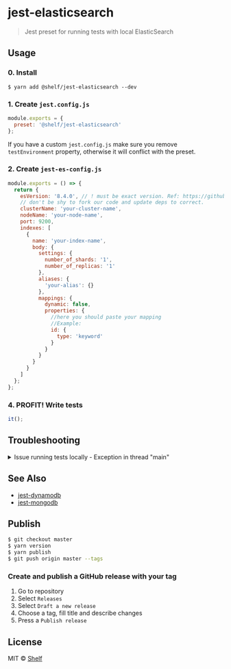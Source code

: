 # jest-elasticsearch

> Jest preset for running tests with local ElasticSearch

## Usage

### 0. Install

```
$ yarn add @shelf/jest-elasticsearch --dev
```

### 1. Create `jest.config.js`

```js
module.exports = {
  preset: '@shelf/jest-elasticsearch'
};
```

If you have a custom `jest.config.js` make sure you remove `testEnvironment` property, otherwise it will conflict with the preset.

### 2. Create `jest-es-config.js`

```js
module.exports = () => {
  return {
    esVersion: '8.4.0', // ! must be exact version. Ref: https://github.com/elastic/elasticsearch-js .
    // don't be shy to fork our code and update deps to correct.
    clusterName: 'your-cluster-name',
    nodeName: 'your-node-name',
    port: 9200,
    indexes: [
      {
        name: 'your-index-name',
        body: {
          settings: {
            number_of_shards: '1',
            number_of_replicas: '1'
          },
          aliases: {
            'your-alias': {}
          },
          mappings: {
            dynamic: false,
            properties: {
              //here you should paste your mapping
              //Example:
              id: {
                type: 'keyword'
              }
            }
          }
        }
      }
    ]
  };
};
```

### 4. PROFIT! Write tests

```js
it();
```

## Troubleshooting

<details>
<summary> Issue running tests locally - Exception in thread "main"</summary>

```shell
Exception in thread "main'
java.lang.UnsupportedOperationException The Security Manager is deprecated and will be removed in a future release
at java.base/java.lang.System.setSecurityManager(System. java: 416)
at ora.elasticsearch.bootstrap.Elasticsearch.main(Elasticsearch.iava:71
```
The main reason why this issue appears is that you have an incompatible java version installed to run elastic locally.

### What to do?

1. List current java versions
```shell
$ /usr/libexec/java_home -V
```

2. If you see version 18.0.x
   Add this command to your bashrc, zshrc, etc
```shell
$ /usr/libexec/java_home -v 18
```

3. If you see no versions or do not have a compatible version installed - Install version 18
https://www.oracle.com/java/technologies/downloads/#java18

4. Reload the console and check the java version with
```shell
$ java -version
```
Output for proper work
```shell
$ java -version
java version "18.0.2.1"
Java(TM) SE Runtime Environment (build 18.0.2.1+1-1)
Java HotSpot(TM) 64-Bit Server VM (build 18.0.2.1+1-1, mixed mode, sharing)
```

5. Go to step **2** and set version 18.xx as a default for the shell

> Note: If you need to run elastic <= `v7.17.x` locally, then perform the steps above but for the java version 1.8.xxx


</details>

## See Also

- [jest-dynamodb](https://github.com/shelfio/jest-dynamodb)
- [jest-mongodb](https://github.com/shelfio/jest-mongodb)

## Publish

```sh
$ git checkout master
$ yarn version
$ yarn publish
$ git push origin master --tags
```
### Create and publish a GitHub release with your tag
1. Go to repository
2. Select `Releases`
3. Select `Draft a new release`
4. Choose a tag, fill title and describe changes
5. Press a `Publish release`


## License

MIT © [Shelf](https://shelf.io)

